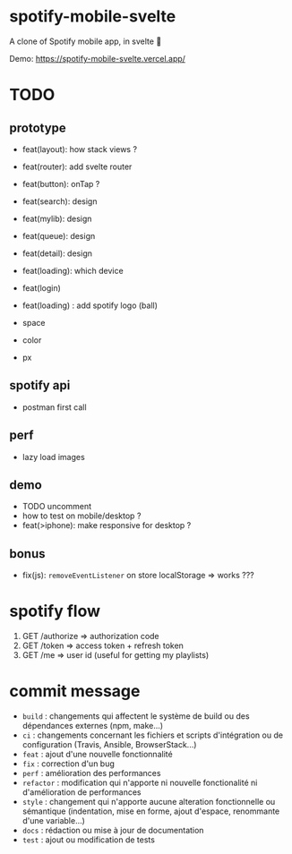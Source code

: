 # spotify-mobile-svelte

A clone of Spotify mobile app, in svelte 🚀

Demo: https://spotify-mobile-svelte.vercel.app/

# TODO

## prototype

- feat(layout): how stack views ?
- feat(router): add svelte router
- feat(button): onTap ?

- feat(search): design
- feat(mylib): design
- feat(queue): design
- feat(detail): design
- feat(loading): which device
- feat(login)

- feat(loading) : add spotify logo (ball)
- space
- color
- px

## spotify api

- postman first call

## perf

- lazy load images

## demo

- TODO uncomment
- how to test on mobile/desktop ?
- feat(>iphone): make responsive for desktop ?

## bonus

- fix(js): `removeEventListener` on store localStorage => works ???

# spotify flow

1. GET /authorize => authorization code
2. GET /token => access token + refresh token
3. GET /me => user id (useful for getting my playlists)

# commit message

- `build` : changements qui affectent le système de build ou des dépendances externes (npm, make...)
- `ci` : changements concernant les fichiers et scripts d'intégration ou de configuration (Travis, Ansible, BrowserStack...)
- `feat` : ajout d'une nouvelle fonctionnalité
- `fix` : correction d'un bug
- `perf` : amélioration des performances
- `refactor` : modification qui n'apporte ni nouvelle fonctionalité ni d'amélioration de performances
- `style` : changement qui n'apporte aucune alteration fonctionnelle ou sémantique (indentation, mise en forme, ajout d'espace, renommante d'une variable...)
- `docs` : rédaction ou mise à jour de documentation
- `test` : ajout ou modification de tests
